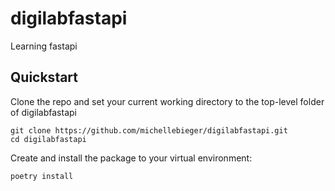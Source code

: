 # digilabfastapi

Learning fastapi

## Quickstart

Clone the repo and set your current working directory to the top-level folder of digilabfastapi

```shell
git clone https://github.com/michellebieger/digilabfastapi.git 
cd digilabfastapi
```

Create and install the package to your virtual environment: 

```shell
poetry install
```


